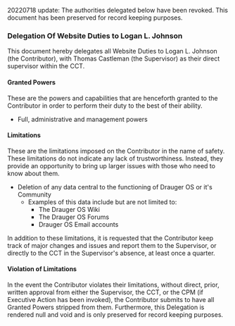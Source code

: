 20220718 update: The authorities delegated below have been revoked.  This document has been preserved for record keeping purposes.

### Delegation Of Website Duties to Logan L. Johnson

This document hereby delegates all Website Duties to Logan L. Johnson (the Contributor), with Thomas Castleman (the Supervisor) as their direct supervisor within the CCT.

#### Granted Powers
These are the powers and capabilities that are henceforth granted to the Contributor in order to perform their duty to the best of their ability.

 * Full, administrative and management powers
 
#### Limitations
These are the limitations imposed on the Contributor in the name of safety. These limitations do not indicate any lack of trustworthiness. Instead, they provide an opportunity to bring up larger issues with those who need to know about them.

 * Deletion of any data central to the functioning of Drauger OS or it's Community
 	* Examples of this data include but are not limited to:
      * The Drauger OS Wiki
      * The Drauger OS Forums
      * Drauger OS Email accounts
 
In addition to these limitations, it is requested that the Contributor keep track of major changes and issues and report them to the Supervisor, or directly to the CCT in the Supervisor's absence, at least once a quarter.

#### Violation of Limitations

In the event the Contributor violates their limitations, without direct, prior, written approval from either the Supervisor, the CCT, or the CPM (if Executive Action has been invoked), the Contributor submits to have all Granted Powers stripped from them. Furthermore, this Delegation is rendered null and void and is only preserved for record keeping purposes.